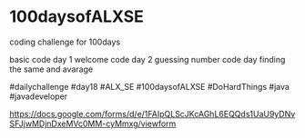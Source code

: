 # 100daysofALXSE
coding challenge for 100days

basic code
day 1 welcome code
day 2 guessing number code
day finding the same and avarage 

#dailychallenge
#day18
#ALX_SE
#100daysofALXSE
#DoHardThings
#java 
#javadeveloper 

https://docs.google.com/forms/d/e/1FAIpQLScJKcAGhL6EQQds1UaU9yDNvSFJjwMDjnDxeMVc0MM-cyMmxg/viewform
